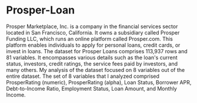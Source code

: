 # Prosper-Loan
Prosper Marketplace, Inc. is a company in the financial services sector located in San Francisco, California. It owns a subsidiary called Prosper Funding LLC, which runs an online platform called Prosper.com. This platform enables individuals to apply for personal loans, credit cards, or invest in loans. The dataset for Prosper Loans comprises 113,937 rows and 81 variables. It encompasses various details such as the loan's current status, investors, credit ratings, the service fees paid by investors, and many others. My analysis of the dataset focused on 8 variables out of the entire dataset.  The set of 8 variables that I analyzed comprised ProsperRating (numeric), ProsperRating (alpha), Loan Status, Borrower APR, Debt-to-Income Ratio, Employment Status, Loan Amount, and Monthly Income.
